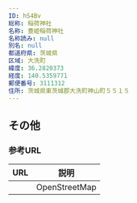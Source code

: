 ```yaml
---
ID: hS4Bv
総称: 稲荷神社
名称: 豊姫稲荷神社
名称読み: null
別名: null
都道府県: 茨城県
区域: 大洗町
緯度: 36.2820373
経度: 140.5359771
郵便番号: 3111312
住所: 茨城県東茨城郡大洗町神山町５５１５
---
```


## その他

### 参考URL

| URL | 説明          |
| --- | ------------- |
|     | OpenStreetMap |
